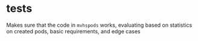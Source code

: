 # tests
Makes sure that the code in `mvhspods` works, evaluating based on statistics on created pods, basic requirements, and edge cases
